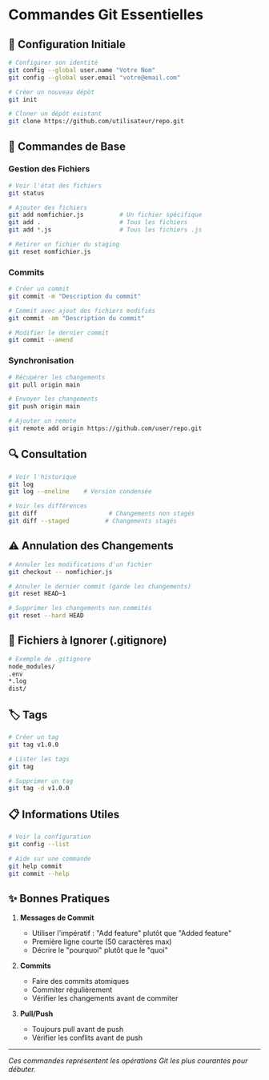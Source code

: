 # Commandes Git Essentielles

## 🚀 Configuration Initiale

```bash
# Configurer son identité
git config --global user.name "Votre Nom"
git config --global user.email "votre@email.com"

# Créer un nouveau dépôt
git init

# Cloner un dépôt existant
git clone https://github.com/utilisateur/repo.git
```

## 📝 Commandes de Base

### Gestion des Fichiers
```bash
# Voir l'état des fichiers
git status

# Ajouter des fichiers
git add nomfichier.js          # Un fichier spécifique
git add .                      # Tous les fichiers
git add *.js                   # Tous les fichiers .js

# Retirer un fichier du staging
git reset nomfichier.js
```

### Commits
```bash
# Créer un commit
git commit -m "Description du commit"

# Commit avec ajout des fichiers modifiés
git commit -am "Description du commit"

# Modifier le dernier commit
git commit --amend
```

### Synchronisation
```bash
# Récupérer les changements
git pull origin main

# Envoyer les changements
git push origin main

# Ajouter un remote
git remote add origin https://github.com/user/repo.git
```

## 🔍 Consultation

```bash
# Voir l'historique
git log
git log --oneline    # Version condensée

# Voir les différences
git diff                    # Changements non stagés
git diff --staged          # Changements stagés
```

## ⚠️ Annulation des Changements

```bash
# Annuler les modifications d'un fichier
git checkout -- nomfichier.js

# Annuler le dernier commit (garde les changements)
git reset HEAD~1

# Supprimer les changements non commités
git reset --hard HEAD
```

## 💾 Fichiers à Ignorer (.gitignore)

```bash
# Exemple de .gitignore
node_modules/
.env
*.log
dist/
```

## 🏷️ Tags

```bash
# Créer un tag
git tag v1.0.0

# Lister les tags
git tag

# Supprimer un tag
git tag -d v1.0.0
```

## 📋 Informations Utiles

```bash
# Voir la configuration
git config --list

# Aide sur une commande
git help commit
git commit --help
```

## ✨ Bonnes Pratiques

1. **Messages de Commit**
    - Utiliser l'impératif : "Add feature" plutôt que "Added feature"
    - Première ligne courte (50 caractères max)
    - Décrire le "pourquoi" plutôt que le "quoi"

2. **Commits**
    - Faire des commits atomiques
    - Commiter régulièrement
    - Vérifier les changements avant de commiter

3. **Pull/Push**
    - Toujours pull avant de push
    - Vérifier les conflits avant de push

---

*Ces commandes représentent les opérations Git les plus courantes pour débuter.*